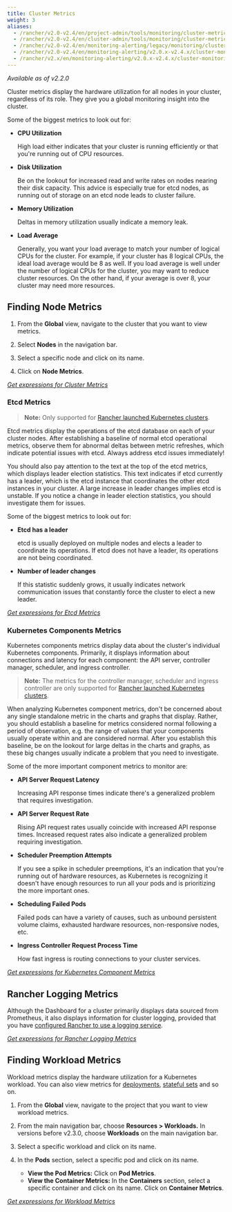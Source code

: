 ```yaml
---
title: Cluster Metrics
weight: 3
aliases:
  - /rancher/v2.0-v2.4/en/project-admin/tools/monitoring/cluster-metrics
  - /rancher/v2.0-v2.4/en/cluster-admin/tools/monitoring/cluster-metrics
  - /rancher/v2.0-v2.4/en/monitoring-alerting/legacy/monitoring/cluster-monitoring/cluster-metrics
  - /rancher/v2.0-v2.4/en/monitoring-alerting/v2.0.x-v2.4.x/cluster-monitoring/cluster-metrics
  - /rancher/v2.x/en/monitoring-alerting/v2.0.x-v2.4.x/cluster-monitoring/cluster-metrics/
---
```


_Available as of v2.2.0_

Cluster metrics display the hardware utilization for all nodes in your cluster, regardless of its role. They give you a global monitoring insight into the cluster.

Some of the biggest metrics to look out for:

- **CPU Utilization**

    High load either indicates that your cluster is running efficiently or that you're running out of CPU resources.

- **Disk Utilization**

    Be on the lookout for increased read and write rates on nodes nearing their disk capacity. This advice is especially true for etcd nodes, as running out of storage on an etcd node leads to cluster failure.

- **Memory Utilization**

    Deltas in memory utilization usually indicate a memory leak.

- **Load Average**

     Generally, you want your load average to match your number of logical CPUs for the cluster. For example, if your cluster has 8 logical CPUs, the ideal load average would be 8 as well. If you load average is well under the number of logical CPUs for the cluster, you may want to reduce cluster resources. On the other hand, if your average is over 8, your cluster may need more resources.

## Finding Node Metrics

1. From the **Global** view, navigate to the cluster that you want to view metrics.

1. Select **Nodes** in the navigation bar.

1. Select a specific node and click on its name.

1. Click on **Node Metrics**.

[_Get expressions for Cluster Metrics_](monitoring-alerting/v2.0.x-v2.4.x/cluster-monitoring/expression/#cluster-metrics)

### Etcd Metrics

>**Note:** Only supported for [Rancher launched Kubernetes clusters](../../../pages-for-subheaders/launch-kubernetes-with-rancher.md).

Etcd metrics display the operations of the etcd database on each of your cluster nodes. After establishing a baseline of normal etcd operational metrics, observe them for abnormal deltas between metric refreshes, which indicate potential issues with etcd. Always address etcd issues immediately!

You should also pay attention to the text at the top of the etcd metrics, which displays leader election statistics. This text indicates if etcd currently has a leader, which is the etcd instance that coordinates the other etcd instances in your cluster. A large increase in leader changes implies etcd is unstable. If you notice a change in leader election statistics, you should investigate them for issues.

Some of the biggest metrics to look out for:

- **Etcd has a leader**

    etcd is usually deployed on multiple nodes and elects a leader to coordinate its operations. If etcd does not have a leader, its operations are not being coordinated.

- **Number of leader changes**

    If this statistic suddenly grows, it usually indicates network communication issues that constantly force the cluster to elect a new leader.

[_Get expressions for Etcd Metrics_](monitoring-alerting/v2.0.x-v2.4.x/cluster-monitoring/expression/#etcd-metrics)

### Kubernetes Components Metrics

Kubernetes components metrics display data about the cluster's individual Kubernetes components. Primarily, it displays information about connections and latency for each component: the API server, controller manager, scheduler, and ingress controller.

>**Note:** The metrics for the controller manager, scheduler and ingress controller are only supported for [Rancher launched Kubernetes clusters](../../../pages-for-subheaders/launch-kubernetes-with-rancher.md).

When analyzing Kubernetes component metrics, don't be concerned about any single standalone metric in the charts and graphs that display. Rather, you should establish a baseline for metrics considered normal following a period of observation, e.g. the range of values that your components usually operate within and are considered normal. After you establish this baseline, be on the lookout for large deltas in the charts and graphs, as these big changes usually indicate a problem that you need to investigate.

Some of the more important component metrics to monitor are:

- **API Server Request Latency**

    Increasing API response times indicate there's a generalized problem that requires investigation.

- **API Server Request Rate**

    Rising API request rates usually coincide with increased API response times. Increased request rates also indicate a generalized problem requiring investigation.

- **Scheduler Preemption Attempts**

    If you see a spike in scheduler preemptions, it's an indication that you're running out of hardware resources, as Kubernetes is recognizing it doesn't have enough resources to run all your pods and is prioritizing the more important ones.

- **Scheduling Failed Pods**

    Failed pods can have a variety of causes, such as unbound persistent volume claims, exhausted hardware resources, non-responsive nodes, etc.

- **Ingress Controller Request Process Time**

    How fast ingress is routing connections to your cluster services.

[_Get expressions for Kubernetes Component Metrics_](monitoring-alerting/legacy/monitoring/cluster-monitoring/expression/#kubernetes-components-metrics)

## Rancher Logging Metrics

Although the Dashboard for a cluster primarily displays data sourced from Prometheus, it also displays information for cluster logging, provided that you have [configured Rancher to use a logging service](cluster-admin/tools/logging/).

[_Get expressions for Rancher Logging Metrics_](monitoring-alerting/v2.0.x-v2.4.x/cluster-monitoring/expression/#rancher-logging-metrics)

## Finding Workload Metrics

Workload metrics display the hardware utilization for a Kubernetes workload. You can also view metrics for [deployments](https://kubernetes.io/docs/concepts/workloads/controllers/deployment/), [stateful sets](https://kubernetes.io/docs/concepts/workloads/controllers/statefulset/) and so on.

1. From the **Global** view, navigate to the project that you want to view workload metrics.

1. From the main navigation bar, choose **Resources > Workloads.** In versions before v2.3.0, choose **Workloads** on the main navigation bar.

1. Select a specific workload and click on its name.

1. In the **Pods** section, select a specific pod and click on its name.

    - **View the Pod Metrics:** Click on **Pod Metrics**.
    - **View the Container Metrics:** In the **Containers** section, select a specific container and click on its name. Click on **Container Metrics**.

[_Get expressions for Workload Metrics_](monitoring-alerting/v2.0.x-v2.4.x/cluster-monitoring/expression/#workload-metrics)
